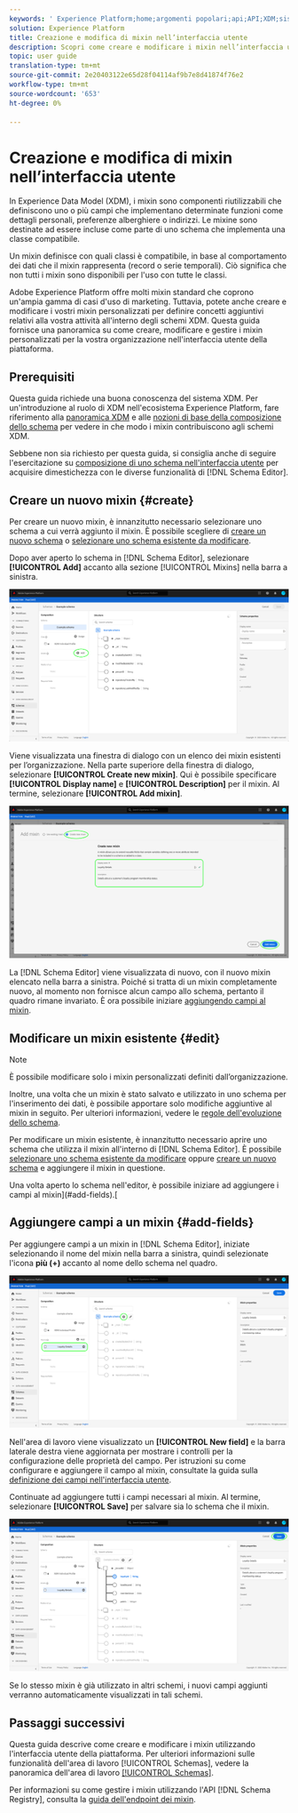 ```yaml
---
keywords: ' Experience Platform;home;argomenti popolari;api;API;XDM;sistema XDM;modello dati esperienza;modello dati;ui;workspace;mixin;mixin;'
solution: Experience Platform
title: Creazione e modifica di mixin nell’interfaccia utente
description: Scopri come creare e modificare i mixin nell’interfaccia utente del Experience Platform .
topic: user guide
translation-type: tm+mt
source-git-commit: 2e20403122e65d28f04114af9b7e8d41874f76e2
workflow-type: tm+mt
source-wordcount: '653'
ht-degree: 0%

---
```



# Creazione e modifica di mixin nell’interfaccia utente

In Experience Data Model (XDM), i mixin sono componenti riutilizzabili che definiscono uno o più campi che implementano determinate funzioni come dettagli personali, preferenze alberghiere o indirizzi. Le mixine sono destinate ad essere incluse come parte di uno schema che implementa una classe compatibile.

Un mixin definisce con quali classi è compatibile, in base al comportamento dei dati che il mixin rappresenta (record o serie temporali). Ciò significa che non tutti i mixin sono disponibili per l&#39;uso con tutte le classi.

Adobe Experience Platform offre molti mixin standard che coprono un&#39;ampia gamma di casi d&#39;uso di marketing. Tuttavia, potete anche creare e modificare i vostri mixin personalizzati per definire concetti aggiuntivi relativi alla vostra attività all&#39;interno degli schemi XDM. Questa guida fornisce una panoramica su come creare, modificare e gestire i mixin personalizzati per la vostra organizzazione nell&#39;interfaccia utente della piattaforma.

## Prerequisiti

Questa guida richiede una buona conoscenza del sistema XDM. Per un&#39;introduzione al ruolo di XDM nell&#39;ecosistema  Experience Platform, fare riferimento alla [panoramica XDM](../../home.md) e alle [nozioni di base della composizione dello schema](../../schema/composition.md) per vedere in che modo i mixin contribuiscono agli schemi XDM.

Sebbene non sia richiesto per questa guida, si consiglia anche di seguire l&#39;esercitazione su [composizione di uno schema nell&#39;interfaccia utente](../../tutorials/create-schema-ui.md) per acquisire dimestichezza con le diverse funzionalità di [!DNL Schema Editor].

## Creare un nuovo mixin {#create}

Per creare un nuovo mixin, è innanzitutto necessario selezionare uno schema a cui verrà aggiunto il mixin. È possibile scegliere di [creare un nuovo schema](./schemas.md#create) o [selezionare uno schema esistente da modificare](./schemas.md#edit).

Dopo aver aperto lo schema in [!DNL Schema Editor], selezionare **[!UICONTROL Add]** accanto alla sezione [!UICONTROL Mixins] nella barra a sinistra.

![](../../images/ui/resources/mixins/add-mixin-button.png)

Viene visualizzata una finestra di dialogo con un elenco dei mixin esistenti per l’organizzazione. Nella parte superiore della finestra di dialogo, selezionare **[!UICONTROL Create new mixin]**. Qui è possibile specificare **[!UICONTROL Display name]** e **[!UICONTROL Description]** per il mixin. Al termine, selezionare **[!UICONTROL Add mixin]**.

![](../../images/ui/resources/mixins/create-mixin.png)

La [!DNL Schema Editor] viene visualizzata di nuovo, con il nuovo mixin elencato nella barra a sinistra. Poiché si tratta di un mixin completamente nuovo, al momento non fornisce alcun campo allo schema, pertanto il quadro rimane invariato. È ora possibile iniziare [aggiungendo campi al mixin](#add-fields).

## Modificare un mixin esistente {#edit}

>[!NOTE]
>
>È possibile modificare solo i mixin personalizzati definiti dall’organizzazione.
>
>Inoltre, una volta che un mixin è stato salvato e utilizzato in uno schema per l&#39;inserimento dei dati, è possibile apportare solo modifiche aggiuntive al mixin in seguito. Per ulteriori informazioni, vedere le [regole dell&#39;evoluzione dello schema](../../schema/composition.md#evolution).

Per modificare un mixin esistente, è innanzitutto necessario aprire uno schema che utilizza il mixin all&#39;interno di [!DNL Schema Editor]. È possibile [selezionare uno schema esistente da modificare](./schemas.md#edit) oppure [creare un nuovo schema](./schemas.md#create) e aggiungere il mixin in questione.

Una volta aperto lo schema nell&#39;editor, è possibile iniziare ad aggiungere i campi al mixin](#add-fields).[

## Aggiungere campi a un mixin {#add-fields}

Per aggiungere campi a un mixin in [!DNL Schema Editor], iniziate selezionando il nome del mixin nella barra a sinistra, quindi selezionate l&#39;icona **più (+)** accanto al nome dello schema nel quadro.

![](../../images/ui/resources/mixins/add-field-button.png)

Nell&#39;area di lavoro viene visualizzato un **[!UICONTROL New field]** e la barra laterale destra viene aggiornata per mostrare i controlli per la configurazione delle proprietà del campo. Per istruzioni su come configurare e aggiungere il campo al mixin, consultate la guida sulla [definizione dei campi nell&#39;interfaccia utente](../fields/overview.md#define).

Continuate ad aggiungere tutti i campi necessari al mixin. Al termine, selezionare **[!UICONTROL Save]** per salvare sia lo schema che il mixin.

![](../../images/ui/resources/mixins/complete-mixin.png)

Se lo stesso mixin è già utilizzato in altri schemi, i nuovi campi aggiunti verranno automaticamente visualizzati in tali schemi.

## Passaggi successivi

Questa guida descrive come creare e modificare i mixin utilizzando l&#39;interfaccia utente della piattaforma. Per ulteriori informazioni sulle funzionalità dell&#39;area di lavoro [!UICONTROL Schemas], vedere la panoramica dell&#39;area di lavoro [[!UICONTROL Schemas]](../overview.md).

Per informazioni su come gestire i mixin utilizzando l&#39;API [!DNL Schema Registry], consulta la [guida dell&#39;endpoint dei mixin](../../api/mixins.md).